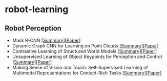 # robot-learning
## Robot Perception
* Mask R-CNN [[Summary](summaries/preception/mask_rcnn.md)][[Paper](https://arxiv.org/abs/1703.06870)]
* Dynamic Graph CNN for Learning on Point Clouds [[Summary](summaries/perception/dynamic_cnn.md)][[Paper](https://arxiv.org/abs/1801.07829)]
* Contrastive Learning of Structured World Models [[Summary](summaries/perception/cswms.md)][[Paper](https://arxiv.org/abs/1911.12247)]
* Unsupervised Learning of Object Keypoints for Perception and Control [[Summary](summaries/perception/transporter.md)][[Paper](https://arxiv.org/abs/1906.11883)]
* Making Sense of Vision and Touch: Self-Supervised Learning of Multimodal Representations for Contact-Rich Tasks [[Summary](summaries/perception/multimodal_representation_vision_touch.md)][[Paper](https://arxiv.org/abs/1810.10191)]
